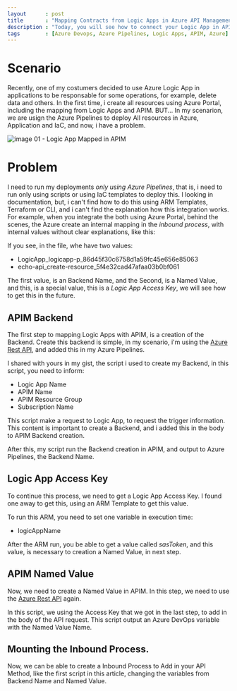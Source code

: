 ```yaml
---
layout      : post
title       : "Mapping Contracts from Logic Apps in Azure API Management using Azure Pipelines"
description : "Today, you will see how to connect your Logic App in APIM using Azure Pipelines"
tags        : [Azure Devops, Azure Pipelines, Logic Apps, APIM, Azure]
---
```


# Scenario
Recently, one of my costumers decided to use Azure Logic App in applications to be responsable for some operations, for example, delete data and others.
In the first time, i create all resources using Azure Portal, including the mapping from Logic Apps and APIM. BUT... In my scenarion, we are usign the Azure Pipelines to deploy All resources in Azure, Application and IaC, and now, i have a problem.

![image 01 - Logic App Mapped in APIM](..\..\..\assets\img\apim-la-01.png)

# Problem
I need to run my deployments *only using Azure Pipelines*, that is, i need to run only using scripts or using IaC templates to deploy this.
I looking in documentation, but, i can't find how to do this using ARM Templates, Terraform or CLI, and i can't find the explanation how this integration works.
For example, when you integrate the both using Azure Portal, behind the scenes, the Azure create an internal mapping in the *inbound process*, with internal values without clear explanations, like this:

<script src="https://gist.github.com/julioarruda/9ce0ac2ed8830b7c869cc1e5b23a7d3a.js"></script>

If you see, in the file, whe have two values:
- LogicApp_logicapp-p_86d45f30c6758d1a59fc45e656e85063
- echo-api_create-resource_5f4e32cad47afaa03b0bf061

The first value, is an Backend Name, and the Second, is a Named Value, and this, is a special value, this is a *Logic App Access Key*, we will see how to get this in the future.

## APIM Backend
The first step to mapping Logic Apps with APIM, is a creation of the Backend. Create this backend is simple, in my scenario, i'm using the [Azure Rest API](https://docs.microsoft.com/en-us/rest/api/apimanagement/2019-12-01/backend/createorupdate), and added this in my Azure Pipelines.

I shared with yours in my gist, the script i used to create my Backend, in this script, you need to inform:

- Logic App Name
- APIM Name
- APIM Resource Group
- Subscription Name

This script make a request to Logic App, to request the trigger information. This content is important to create a Backend, and i added this in the body to APIM Backend creation.

After this, my script run the Backend creation in APIM, and output to Azure Pipelines, the Backend Name.

<script src="https://gist.github.com/julioarruda/76c49095d9e0372228ece7d4e8b81840.js"></script>

## Logic App Access Key
To continue this process, we need to get a Logic App Access Key. I found one away to get this, using an ARM Template to get this value.

To run this ARM, you need to set one variable in execution time:
- logicAppName

After the ARM run, you be able to get a value called *sasToken*, and this value, is necessary to creation a Named Value, in next step.
<script src="https://gist.github.com/julioarruda/e04bb81b075b8d769f34e69b2d484222.js"></script>

## APIM Named Value
Now, we need to create a Named Value in APIM. In this step, we need to use the [Azure Rest API](https://docs.microsoft.com/en-us/rest/api/apimanagement/2019-12-01/namedvalue/createorupdate) again.

In this script, we using the Access Key that we got in the last step, to add in the body of the API request. This script output an Azure DevOps variable with the Named Value Name.

<script src="https://gist.github.com/julioarruda/55403362a03a11ce0fb62b2a09c2052a.js"></script>

## Mounting the Inbound Process.
Now, we can be able to create a Inbound Process to Add in your API Method, like the first script in this article, changing the variables from Backend Name and Named Value.
<script src="https://gist.github.com/julioarruda/9ce0ac2ed8830b7c869cc1e5b23a7d3a.js"></script>
